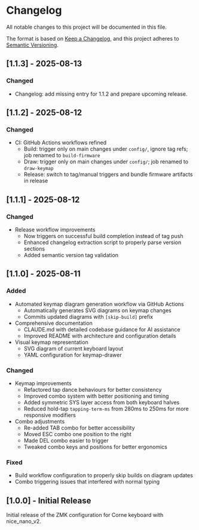 # Changelog

All notable changes to this project will be documented in this file.

The format is based on [Keep a Changelog](https://keepachangelog.com/en/1.0.0/),
and this project adheres to [Semantic Versioning](https://semver.org/spec/v2.0.0.html).

## [1.1.3] - 2025-08-13

### Changed
- Changelog: add missing entry for 1.1.2 and prepare upcoming release.

## [1.1.2] - 2025-08-12

### Changed
- CI: GitHub Actions workflows refined
  - Build: trigger only on main changes under `config/`, ignore tag refs; job renamed to `build-firmware`
  - Draw: trigger only on main changes under `config/`; job renamed to `draw-keymap`
  - Release: switch to tag/manual triggers and bundle firmware artifacts in release

## [1.1.1] - 2025-08-12

### Changed
- Release workflow improvements
  - Now triggers on successful build completion instead of tag push
  - Enhanced changelog extraction script to properly parse version sections
  - Added semantic version tag validation

## [1.1.0] - 2025-08-11

### Added
- Automated keymap diagram generation workflow via GitHub Actions
  - Automatically generates SVG diagrams on keymap changes
  - Commits updated diagrams with `[skip-build]` prefix
- Comprehensive documentation
  - CLAUDE.md with detailed codebase guidance for AI assistance
  - Improved README with architecture and configuration details
- Visual keymap representation
  - SVG diagram of current keyboard layout
  - YAML configuration for keymap-drawer

### Changed
- Keymap improvements
  - Refactored tap dance behaviours for better consistency
  - Improved combo system with better positioning and timing
  - Added symmetric SYS layer access from both keyboard halves
  - Reduced hold-tap `tapping-term-ms` from 280ms to 250ms for more responsive modifiers
- Combo adjustments
  - Re-added TAB combo for better accessibility
  - Moved ESC combo one position to the right
  - Made DEL combo easier to trigger
  - Tweaked combo keys and positions for better ergonomics

### Fixed
- Build workflow configuration to properly skip builds on diagram updates
- Combo triggering issues that interfered with normal typing

## [1.0.0] - Initial Release

Initial release of the ZMK configuration for Corne keyboard with nice_nano_v2.
